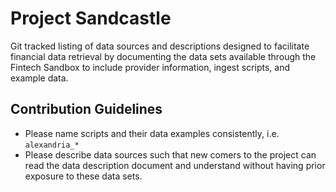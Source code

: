 # Project Sandcastle
Git tracked listing of data sources and descriptions designed to facilitate financial data retrieval by documenting the data sets available through the Fintech Sandbox to include provider information, ingest scripts, and example data.

## Contribution Guidelines
- Please name scripts and their data examples consistently, i.e. `alexandria_*`
- Please describe data sources such that new comers to the project can read the data description document and understand without having prior exposure to these data sets. 
